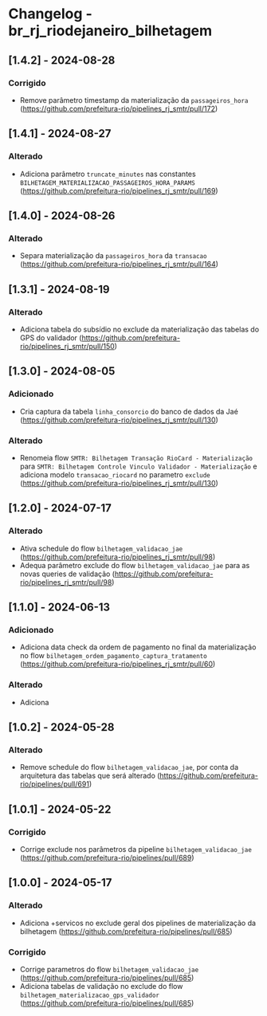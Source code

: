 # Changelog - br_rj_riodejaneiro_bilhetagem

## [1.4.2] - 2024-08-28

### Corrigido

- Remove parâmetro timestamp da materialização da `passageiros_hora` (https://github.com/prefeitura-rio/pipelines_rj_smtr/pull/172)

## [1.4.1] - 2024-08-27

### Alterado

- Adiciona parâmetro `truncate_minutes` nas constantes `BILHETAGEM_MATERIALIZACAO_PASSAGEIROS_HORA_PARAMS` (https://github.com/prefeitura-rio/pipelines_rj_smtr/pull/169)

## [1.4.0] - 2024-08-26

### Alterado

- Separa materialização da `passageiros_hora` da `transacao` (https://github.com/prefeitura-rio/pipelines_rj_smtr/pull/164)

## [1.3.1] - 2024-08-19

### Alterado

- Adiciona tabela do subsídio no exclude da materialização das tabelas do GPS do validador (https://github.com/prefeitura-rio/pipelines_rj_smtr/pull/150)

## [1.3.0] - 2024-08-05

### Adicionado

- Cria captura da tabela `linha_consorcio` do banco de dados da Jaé (https://github.com/prefeitura-rio/pipelines_rj_smtr/pull/130)

### Alterado

- Renomeia flow `SMTR: Bilhetagem Transação RioCard - Materialização` para `SMTR: Bilhetagem Controle Vinculo Validador - Materialização` e adiciona modelo `transacao_riocard` no parametro `exclude`  (https://github.com/prefeitura-rio/pipelines_rj_smtr/pull/130)

## [1.2.0] - 2024-07-17

### Alterado

- Ativa schedule do flow `bilhetagem_validacao_jae` (https://github.com/prefeitura-rio/pipelines_rj_smtr/pull/98)
- Adequa parâmetro exclude do flow `bilhetagem_validacao_jae` para as novas queries de validação (https://github.com/prefeitura-rio/pipelines_rj_smtr/pull/98)

## [1.1.0] - 2024-06-13

### Adicionado

- Adiciona data check da ordem de pagamento no final da materialização no flow `bilhetagem_ordem_pagamento_captura_tratamento` (https://github.com/prefeitura-rio/pipelines_rj_smtr/pull/60)

### Alterado

- Adiciona

## [1.0.2] - 2024-05-28

### Alterado

- Remove schedule do flow `bilhetagem_validacao_jae`, por conta da arquitetura das tabelas que será alterado (https://github.com/prefeitura-rio/pipelines/pull/691)

## [1.0.1] - 2024-05-22

### Corrigido

- Corrige exclude nos parâmetros da pipeline `bilhetagem_validacao_jae` (https://github.com/prefeitura-rio/pipelines/pull/689)

## [1.0.0] - 2024-05-17

### Alterado

- Adiciona +servicos no exclude geral dos pipelines de materialização da bilhetagem (https://github.com/prefeitura-rio/pipelines/pull/685)

### Corrigido

- Corrige parametros do flow `bilhetagem_validacao_jae` (https://github.com/prefeitura-rio/pipelines/pull/685)
- Adiciona tabelas de validação no exclude do flow `bilhetagem_materializacao_gps_validador` (https://github.com/prefeitura-rio/pipelines/pull/685)